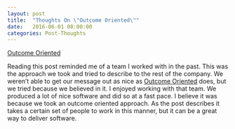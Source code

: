 ```yaml
---
layout: post
title:  "Thoughts On \"Outcome Oriented\""
date:   2016-06-01 08:00:00
categories: Post-Thoughts
---
```


[Outcome Oriented](http://martinfowler.com/bliki/OutcomeOriented.html)

Reading this post reminded me of a team I worked with in the past. This was the approach we took and tried to describe to the rest of the company. We weren’t able to get our message out as nice as [Outcome Oriented](http://martinfowler.com/bliki/OutcomeOriented.html) does, but we tried because we believed in it. I enjoyed working with that team. We produced a lot of nice software and did so at a fast pace. I believe it was because we took an outcome oriented approach. As the post describes it takes a certain set of people to work in this manner, but it can be a great way to deliver software.

